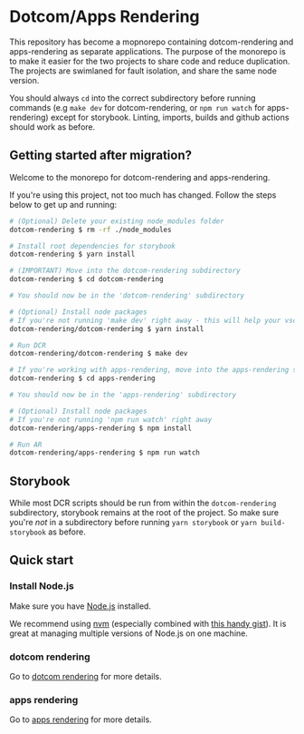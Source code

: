 # Dotcom/Apps Rendering

This repository has become a mopnorepo containing dotcom-rendering and apps-rendering as separate applications. The purpose of the monorepo is to make it easier for the two projects to share code and reduce duplication. The projects are swimlaned for fault isolation, and share the same node version.

You should always `cd` into the correct subdirectory before running commands (e.g `make dev` for dotcom-rendering, or `npm run watch` for apps-rendering) except for storybook. Linting, imports, builds and github actions should work as before.

<!-- TEMPORARY : This section is just here as an initial guide for the first few days post-migration -->

## Getting started after migration?

Welcome to the monorepo for dotcom-rendering and apps-rendering.

If you're using this project, not too much has changed. Follow the steps below to get up and running:

```bash
# (Optional) Delete your existing node_modules folder
dotcom-rendering $ rm -rf ./node_modules

# Install root dependencies for storybook
dotcom-rendering $ yarn install

# (IMPORTANT) Move into the dotcom-rendering subdirectory
dotcom-rendering $ cd dotcom-rendering

# You should now be in the 'dotcom-rendering' subdirectory

# (Optional) Install node packages
# If you're not running 'make dev' right away - this will help your vscode eslint, etc work as expected (if you use them)
dotcom-rendering/dotcom-rendering $ yarn install

# Run DCR
dotcom-rendering/dotcom-rendering $ make dev

# If you're working with apps-rendering, move into the apps-rendering subdirectory
dotcom-rendering $ cd apps-rendering

# You should now be in the 'apps-rendering' subdirectory

# (Optional) Install node packages
# If you're not running 'npm run watch' right away
dotcom-rendering/apps-rendering $ npm install

# Run AR
dotcom-rendering/apps-rendering $ npm run watch
```

## Storybook

While most DCR scripts should be run from within the `dotcom-rendering` subdirectory, storybook remains at the root of the project. So make sure you're _not_ in a subdirectory before running `yarn storybook` or `yarn build-storybook` as before.


## Quick start

### Install Node.js

Make sure you have [Node.js](https://nodejs.org) installed.

We recommend using [nvm](https://github.com/creationix/nvm) (especially combined with [this handy gist](https://gist.github.com/sndrs/5940e9e8a3f506b287233ed65365befb)). It is great at managing multiple versions of Node.js on one machine.

### dotcom rendering

Go to [dotcom rendering](dotcom-rendering/README.md) for more details.

### apps rendering

Go to [apps rendering](apps-rendering/README.md) for more details.
